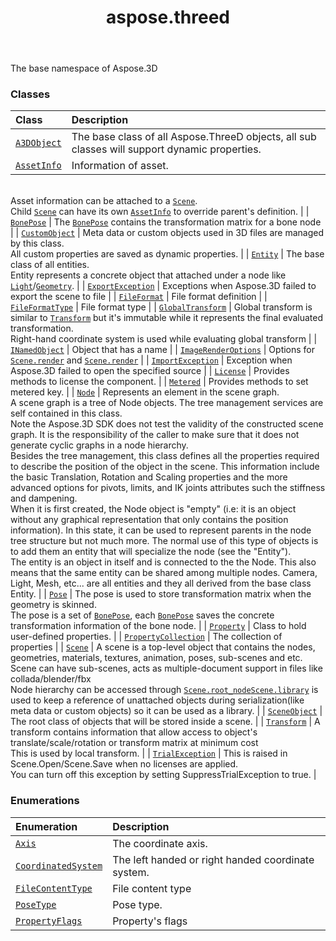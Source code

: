 ﻿---
title: aspose.threed
second_title: Aspose.3D for Python via .NET API References
description: 
type: docs
weight: 10
url: /python-net/aspose.threed/
is_root: false
---

The base namespace of Aspose.3D

### Classes
| Class | Description |
| :- | :- |
| [`A3DObject`](/3d/python-net/aspose.threed/a3dobject) | The base class of all Aspose.ThreeD objects, all sub classes will support dynamic properties. |
| [`AssetInfo`](/3d/python-net/aspose.threed/assetinfo) | Information of asset.<br/>Asset information can be attached to a [`Scene`](/3d/python-net/aspose.threed/scene).<br/>Child [`Scene`](/3d/python-net/aspose.threed/scene) can have its own [`AssetInfo`](/3d/python-net/aspose.threed/assetinfo) to override parent's definition. |
| [`BonePose`](/3d/python-net/aspose.threed/bonepose) | The [`BonePose`](/3d/python-net/aspose.threed/bonepose) contains the transformation matrix for a bone node |
| [`CustomObject`](/3d/python-net/aspose.threed/customobject) | Meta data or custom objects used in 3D files are managed by this class.<br/>All custom properties are saved as dynamic properties. |
| [`Entity`](/3d/python-net/aspose.threed/entity) | The base class of all entities.<br/>Entity represents a concrete object that attached under a node like [`Light`](/3d/python-net/aspose.threed.entities/light)/[`Geometry`](/3d/python-net/aspose.threed.entities/geometry). |
| [`ExportException`](/3d/python-net/aspose.threed/exportexception) | Exceptions when Aspose.3D failed to export the scene to file |
| [`FileFormat`](/3d/python-net/aspose.threed/fileformat) | File format definition |
| [`FileFormatType`](/3d/python-net/aspose.threed/fileformattype) | File format type |
| [`GlobalTransform`](/3d/python-net/aspose.threed/globaltransform) | Global transform is similar to [`Transform`](/3d/python-net/aspose.threed/transform) but it's immutable while it represents the final evaluated transformation.<br/>Right-hand coordinate system is used while evaluating global transform |
| [`INamedObject`](/3d/python-net/aspose.threed/inamedobject) | Object that has a name |
| [`ImageRenderOptions`](/3d/python-net/aspose.threed/imagerenderoptions) | Options for [`Scene.render`](/3d/python-net/aspose.threed/scene/render) and  [`Scene.render`](/3d/python-net/aspose.threed/scene/render) |
| [`ImportException`](/3d/python-net/aspose.threed/importexception) | Exception when Aspose.3D failed to open the specified source |
| [`License`](/3d/python-net/aspose.threed/license) | Provides methods to license the component. |
| [`Metered`](/3d/python-net/aspose.threed/metered) | Provides methods to set metered key. |
| [`Node`](/3d/python-net/aspose.threed/node) | Represents an element in the scene graph.<br/>A scene graph is a tree of Node objects. The tree management services are self contained in this class.<br/>Note the Aspose.3D SDK does not test the validity of the constructed scene graph. It is the responsibility of the caller to make sure that it does not generate cyclic graphs in a node hierarchy.<br/>Besides the tree management, this class defines all the properties required to describe the position of the object in the scene. This information include the basic Translation, Rotation and Scaling properties and the more advanced options for pivots, limits, and IK joints attributes such the stiffness and dampening.<br/>When it is first created, the Node object is "empty" (i.e: it is an object without any graphical representation that only contains the position information). In this state, it can be used to represent parents in the node tree structure but not much more. The normal use of this type of objects is to add them an entity that will specialize the node (see the "Entity").<br/>The entity is an object in itself and is connected to the the Node. This also means that the same entity can be shared among multiple nodes. Camera, Light, Mesh, etc... are all entities and they all derived from the base class Entity. |
| [`Pose`](/3d/python-net/aspose.threed/pose) | The pose is used to store transformation matrix when the geometry is skinned.<br/>The pose is a set of [`BonePose`](/3d/python-net/aspose.threed/bonepose), each [`BonePose`](/3d/python-net/aspose.threed/bonepose) saves the concrete transformation information of the bone node. |
| [`Property`](/3d/python-net/aspose.threed/property) | Class to hold user-defined properties. |
| [`PropertyCollection`](/3d/python-net/aspose.threed/propertycollection) | The collection of properties |
| [`Scene`](/3d/python-net/aspose.threed/scene) | A scene is a top-level object that contains the nodes, geometries, materials, textures, animation, poses, sub-scenes and etc.<br/>Scene can have sub-scenes, acts as multiple-document support in files like collada/blender/fbx<br/>Node hierarchy can be accessed through [`Scene.root_node`](/3d/python-net/aspose.threed/scene#root_node)[`Scene.library`](/3d/python-net/aspose.threed/scene#library) is used to keep a reference of unattached objects during serialization(like meta data or custom objects) so it can be used as a library. |
| [`SceneObject`](/3d/python-net/aspose.threed/sceneobject) | The root class of objects that will be stored inside a scene. |
| [`Transform`](/3d/python-net/aspose.threed/transform) | A transform contains information that allow access to object's translate/scale/rotation or transform matrix at minimum cost<br/>This is used by local transform. |
| [`TrialException`](/3d/python-net/aspose.threed/trialexception) | This is raised in Scene.Open/Scene.Save when no licenses are applied.<br/>You can turn off this exception by setting SuppressTrialException to true. |


### Enumerations
| Enumeration | Description |
| :- | :- |
| [`Axis`](/3d/python-net/aspose.threed/axis) | The coordinate axis. |
| [`CoordinatedSystem`](/3d/python-net/aspose.threed/coordinatedsystem) | The left handed or right handed coordinate system. |
| [`FileContentType`](/3d/python-net/aspose.threed/filecontenttype) | File content type |
| [`PoseType`](/3d/python-net/aspose.threed/posetype) | Pose type. |
| [`PropertyFlags`](/3d/python-net/aspose.threed/propertyflags) | Property's flags |


